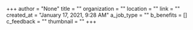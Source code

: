 +++
author = "None"
title = ""
organization = ""
location = ""
link = ""
created_at = "January 17, 2021, 9:28 AM"
a_job_type = ""
b_benefits = []
c_feedback = ""
thumbnail = ""
+++
